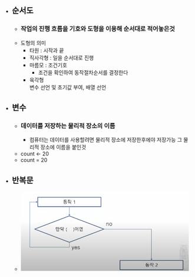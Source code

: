  - ## 순서도
	 - ### 작업의 진행 흐름을 기호와 도형을 이용해 순서대로 적어놓은것
	 - 도형의 의미
		 - 타원 : 시작과 끝
		 - 직사각형 : 일을 순서대로 진행
		 - 마름모 : 조건기호
			 - 조건을 확인하여 동작절차순서를 결정한다
		 - 육각형  
			변수 선언 및 초기값 부여, 
			배열 선언

- ## 변수
	- ### 데이터를 저장하는 물리적 장소의 이름
		- 컴퓨터는 데이터를 사용할려면 물리적 장소에 저장한후에야 저장가능 그 물리적 장소에 이름을 붙인것
	 - count <- 20 
	 - count = 20
	  
- ## 반복문
	- ![](../../../pic/Screenshot.png)